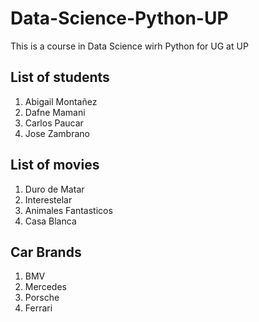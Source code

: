 # Data-Science-Python-UP
This is a course in Data Science wirh Python for UG at UP 

## List of students
1. Abigail Montañez
2. Dafne Mamani
3. Carlos Paucar
4. Jose Zambrano

## List of movies
1. Duro de Matar
2. Interestelar
3. Animales Fantasticos
4. Casa Blanca

## Car Brands
1. BMV
2. Mercedes
3. Porsche
4. Ferrari
